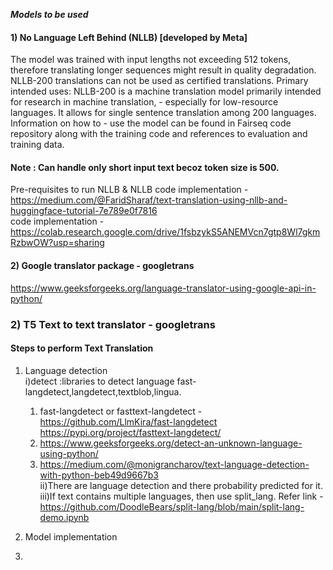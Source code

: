 ***Models to be used*** <br />
#### 1) No Language Left Behind (NLLB)   [developed by Meta] <br />

   The model was trained with input lengths not exceeding 512 tokens, therefore translating longer sequences might result in quality degradation. NLLB-200 translations can not be used as 
   certified 
   translations.
   Primary intended uses: NLLB-200 is a machine translation model primarily intended for research in machine translation, - especially for low-resource languages. It allows for single sentence 
   translation among 200 languages.
   Information on how to - use the model can be found in Fairseq code repository along with the training code and references to evaluation and training data. <br />
   #### Note : Can handle only short input text becoz token size is 500. <br />
   
   Pre-requisites to run NLLB & NLLB code implementation -  https://medium.com/@FaridSharaf/text-translation-using-nllb-and-huggingface-tutorial-7e789e0f7816 <br />
   code implementation - https://colab.research.google.com/drive/1fsbzykS5ANEMVcn7gtp8Wl7gkmRzbwOW?usp=sharing

#### 2) Google translator package - googletrans <br />
   https://www.geeksforgeeks.org/language-translator-using-google-api-in-python/
### 2) T5 Text to text translator - googletrans <br />

#### Steps to perform Text Translation <br />

1) Language detection <br />
   i)detect :libraries to detect language fast-langdetect,langdetect,textblob,lingua. <br />
     1. fast-langdetect or fasttext-langdetect - https://github.com/LlmKira/fast-langdetect  https://pypi.org/project/fasttext-langdetect/ <br />
     2. https://www.geeksforgeeks.org/detect-an-unknown-language-using-python/ <br />
     3. https://medium.com/@monigrancharov/text-language-detection-with-python-beb49d9667b3 <br />
   ii)There are language detection and there probability predicted for it. <br />
   iii)If text contains multiple languages, then use split_lang. Refer link - https://github.com/DoodleBears/split-lang/blob/main/split-lang-demo.ipynb


2) Model implementation

3) 
   



